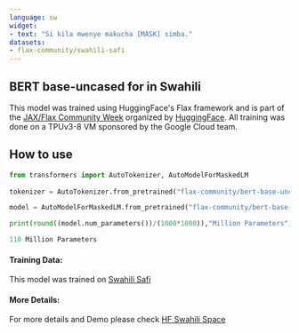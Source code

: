 ```yaml
---
language: sw
widget:
- text: "Si kila mwenye makucha [MASK] simba."
datasets:
- flax-community/swahili-safi
---
```


## BERT base-uncased for in Swahili

This model was trained using HuggingFace's Flax framework and is part of the [JAX/Flax Community Week](https://discuss.huggingface.co/t/open-to-the-community-community-week-using-jax-flax-for-nlp-cv/7104) organized by [HuggingFace](https://huggingface.co). All training was done on a TPUv3-8 VM sponsored by the Google Cloud team.

## How to use

```python
from transformers import AutoTokenizer, AutoModelForMaskedLM
  
tokenizer = AutoTokenizer.from_pretrained("flax-community/bert-base-uncased-swahili")

model = AutoModelForMaskedLM.from_pretrained("flax-community/bert-base-uncased-swahili")

print(round((model.num_parameters())/(1000*1000)),"Million Parameters")

110 Million Parameters
```

#### **Training Data**:
This model was trained on [Swahili Safi](https://huggingface.co/datasets/flax-community/swahili-safi)


#### **More Details**:
For more details and Demo please check [HF Swahili Space](https://huggingface.co/spaces/flax-community/Swahili)
